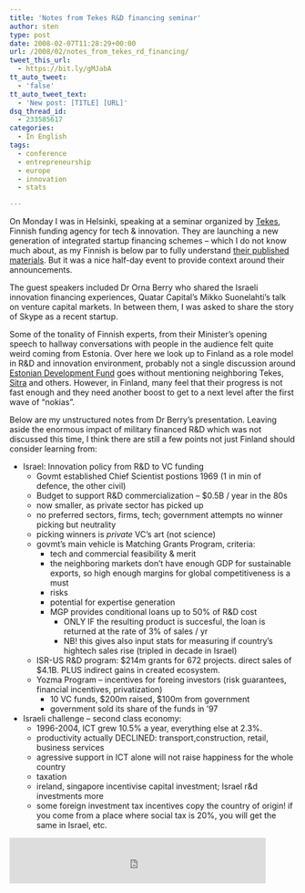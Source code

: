 ```yaml
---
title: 'Notes from Tekes R&D financing seminar'
author: sten
type: post
date: 2008-02-07T11:28:29+00:00
url: /2008/02/notes_from_tekes_rd_financing/
tweet_this_url:
  - https://bit.ly/gMJabA
tt_auto_tweet:
  - 'false'
tt_auto_tweet_text:
  - 'New post: [TITLE] [URL]'
dsq_thread_id:
  - 233585617
categories:
  - In English
tags:
  - conference
  - entrepreneurship
  - europe
  - innovation
  - stats

---
```

On Monday I was in Helsinki, speaking at a seminar organized by [Tekes][1], Finnish funding agency for tech & innovation. They are launching a new generation of integrated startup financing schemes &#8211; which I do not know much about, as my Finnish is below par to fully understand [their published materials][2]. But it was a nice half-day event to provide context around their announcements.

The guest speakers included Dr Orna Berry who shared the Israeli innovation financing experiences, Quatar Capital&#8217;s Mikko Suonelahti&#8217;s talk on venture capital markets. In between them, I was asked to share the story of Skype as a recent startup.

<!--more-->

Some of the tonality of Finnish experts, from their Minister&#8217;s opening speech to hallway conversations with people in the audience felt quite weird coming from Estonia. Over here we look up to Finland as a role model in R&D and innovation environment, probably not a single discussion around [Estonian Development Fund][3] goes without mentioning neighboring Tekes, [Sitra][4] and others. However, in Finland, many feel that their progress is not fast enough and they need another boost to get to a next level after the first wave of &#8220;nokias&#8221;.

Below are my unstructured notes from Dr Berry&#8217;s presentation. Leaving aside the enormous impact of military financed R&D which was not discussed this time, I think there are still a few points not just Finland should consider learning from:

  * Israel: Innovation policy from R&D to VC funding 
      * Govmt established Chief Scientist postions 1969 (1 in min of defence, the other civil)
      * Budget to support R&D commercialization &#8211; $0.5B / year in the 80s
      * now smaller, as private sector has picked up
      * no preferred sectors, firms, tech; government attempts no winner picking but neutrality
      * picking winners is _private_ VC&#8217;s art (not science)
      * govmt&#8217;s main vehicle is Matching Grants Program, criteria: 
          * tech and commercial feasibility & merit
          * the neighboring markets don&#8217;t have enough GDP for sustainable exports, so high enough margins for global competitiveness is a must
          * risks
          * potential for expertise generation
          * MGP provides conditional loans up to 50% of R&D cost 
              * ONLY IF the resulting product is succesful, the loan is returned at the rate of 3% of sales / yr
              * NB! this gives also input stats for measuring if country&#8217;s hightech sales rise (tripled in decade in Israel)
      * ISR-US R&D program: $214m grants for 672 projects. direct sales of $4.1B. PLUS indirect gains in created ecosystem.
      * Yozma Program &#8211; incentives for foreing investors (risk guarantees, financial incentives, privatization) 
          * 10 VC funds, $200m raised, $100m from government
          * government sold its share of the funds in &#8217;97
  * Israeli challenge &#8211; second class economy: 
      * 1996-2004, ICT grew 10.5% a year, everything else at 2.3%. 
      * productivity actually DECLINED: transport,construction, retail, business services
      * agressive support in ICT alone will not raise happiness for the whole country
      * taxation
      * ireland, singapore incentivise capital investment; Israel r&d investments more 
      * some foreign investment tax incentives copy the country of origin! if you come from a place where social tax is 20%, you will get the same in Israel, etc. 

<iframe src="http://www.facebook.com/plugins/like.php?href=http%3A%2F%2Fsten.tamkivi.com%2F2008%2F02%2Fnotes_from_tekes_rd_financing%2F&layout=standard&show_faces=true&width=450&action=like&colorscheme=light&height=80" scrolling="no" frameborder="0" style="border:none; overflow:hidden; width:450px; height:80px;" allowTransparency="true"></iframe>

 [1]: http://tekes.fi/eng/
 [2]: http://www.tekes.fi/rahoitus/uusi_rahoitus/
 [3]: http://www.arengufond.ee/?s=avaleht&lang=en
 [4]: http://www.sitra.fi/en/